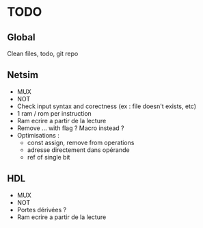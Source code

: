 # TODO

## Global

Clean files, todo, git repo

## Netsim

- MUX
- NOT
- Check input syntax and corectness (ex : file doesn't exists, etc)
- 1 ram / rom per instruction
- Ram ecrire a partir de la lecture
- Remove ... with flag ? Macro instead ?
- Optimisations :
  - const assign, remove from operations
  - adresse directement dans opérande 
  - ref of single bit

## HDL

- MUX
- NOT
- Portes dérivées ?
- Ram ecrire a partir de la lecture
